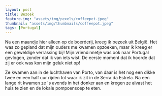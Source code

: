```yaml
---
layout: post
title: Bezoek
feature-img: "assets/img/pexels/coffeepot.jpeg"
thumbnail: "assets/img/thumbnails/coffeepot.jpeg"
tags: [Portugal]
---
```



Na een maandje hier alleen op de boerderij, kreeg ik bezoek uit België.
Het was zo gepland dat mijn ouders me kwamen opzoeken, maar ik kreeg er een geweldige verrassing bij!
Mijn vriendinnetje was ook naar Portugal gevlogen, zonder dat ik van iets wist.
De eerste moment dat ik hoorde dat zij er ook was kon mijn geluk niet op!

Ze kwamen aan in de luchthaven van Porto, van daar is het nog een dikke twee en een half uur rijden tot waar ik zit in de Serra da Estrela. Na een lange rit kwamen ze 's avonds in het donker aan en kregen ze alvast het huis te zien en de lokale pompoensoep te eten.
